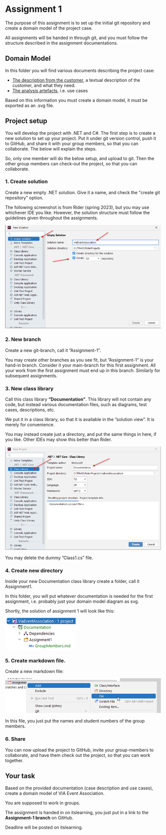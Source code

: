 # Assignment 1
The purpose of this assignment is to set up the initial git repository and create a domain model of the project case.

All assignments will be handed in through git, and you must follow the structure described in the assignment documentations.

## Domain Model
In this folder you will find various documents describing the project case:
* [The description from the customer](Project%20description%20from%20customer.md), a textual description of the customer, and what they need.
* [The analysis artefacts](Project%20analysis%20artefacts.md), i.e. use cases
    
Based on this information you must create a domain model, it must be exported as an .svg file.

## Project setup
You will develop the project with .NET and C#. The first step is to create a new solution to set up your project. Put it under git version control, push it to GitHub, and share it with your group members, so that you can collaborate. The below will explain the steps.

So, only one member will do the below setup, and upload to git. Then the other group members can check-out the project, so that you can collaborate.

### 1. Create solution

Create a new empty .NET solution. Give it a name, and check the "create git repository" option.

The following screenshot is from Rider (spring 2023), but you may use whichever IDE you like. However, the solution structure must follow the guidelines given throughout the assignments.

![](CreateSolutionWithGit.png)

### 2. New branch
Create a new git-branch, call it ”Assignment-1”.

You may create other branches as you see fit, but ”Assignment-1” is your hand-in branch. Consider it your main-branch for this first assignment. All your work from the first assignment must end up in this branch. Similarly for subsequent assignments.

### 3. New class library

Call this class library **”Documentation”**. This library will not contain any code, but instead various documentation files, such as diagrams, test cases, descriptions, etc. 

We put it in a class library, so that it is available in the ”solution view”. It is merely for convenience.

You may instead create just a directory, and put the same things in here, if you like. Other IDEs may show this better than Rider.

![](CreateClassLib.png)

You may delete the dummy ”Class1.cs” file.

### 4. Create new directory

Inside your new Documentation class library create a folder, call it Assignment1.

In this folder, you will put whatever documentation is needed for the first assignment, i.e. probably just your domain model diagram as svg.

Shortly, the solution of assignment 1 will look like this:

![](SolutionStructure.png)

### 5. Create markdown file.
Create a new markdown file:

![](CreateMdFile.png)

In this file, you just put the names and student numbers of the group members.

### 6. Share
You can now upload the project to GitHub, invite your group-members to collaborate, and have them check out the project, so that you can work together.

## Your task
Based on the provided documentation (case description and use cases), create a domain model of VIA Event Association.

You are supposed to work in groups.

The assignment is handed in on itslearning, you just put in a link to the **Assignment-1 branch** on GitHub.

Deadline will be posted on itslearning. 